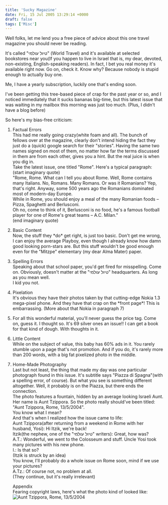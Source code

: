 ```yaml
---
title: 'Sucky Magazine'
date: Fri, 15 Jul 2005 13:29:14 +0000
draft: false
tags: ['Misc']
---
```


Well folks, let me lend you a free piece of advice about this one travel magazine you should never be reading.

It's called "טיול עולמי" (World Travel) and it's available at selected bookstores near you(If you happen to live in Israel that is, my dear, devoted, non-existing, English-speaking readers). In fact, I bet you real money it's available right now. Go on, check it. Know why? Because nobody is stupid enough to actually buy one.

Me, I have a yearly subscription, luckily one that's ending soon.

I've been getting this tree-based piece of crap for the past year or so, and I noticed immediately that it sucks bananas big-time, but this latest issue that was waiting in my mailbox this morning was just too much. (Plus, I didn't have a blog before)

So here's my bias-free criticism:

1.  Factual Errors  
    This had me really going crazy(white foam and all). The bunch of fellows over at the magazine, clearly don't intend hiding the fact they just do a (quick) google search for their "stories". Having the same two names signed on most of them, no matter how far the terms discussed in them are from each other, gives you a hint. But the real juice is when you dig in.  
    Take the latest issue, one titled "Rome". Here's a typical paragraph:  
    (start imaginary quote)  
    "Rome, Rome. What can I tell you about Rome. Well, Rome contains many Italians. No, Romans. Many Romans. Or was it Romanians? Yep, that's right. Anyway, some 500 years ago the Romanians dominated most of modern-day Europe.  
    While in Rome, you should enjoy a meal of the many Romanian foods – Pizza, Spaghetti and Berlusconi.  
    Oh no, come to think of it, Berlusconi is no food, he's a famous football player for one of Rome's great teams – A.C. Milan."  
    (end imaginary quote)
2.  Basic Content  
    Now, the stuff they \*do\* get right, is just too basic. Don't get me wrong, I can enjoy the average Playboy, even though I already know how damn good looking porn-stars are. But this stuff wouldn't be good enough even for the "Mitzpe" elementary (my dear Alma Mater) paper.
3.  Spelling Errors  
    Speaking about that school paper, you'd get fired for misspelling. Come on. Obviously, doesn't matter at the "טיול עולמי" headquarters. As long as you mean well.  
    I kid you not.
4.  Pixelation  
    It's obvious they have their photos taken by that cutting-edge Nokia 1.3 mega-pixel phone. And they have that crap on the \*front page\*! This is embarrassing. (More about that Nokia in paragraph 7)
5.  For all this wonderful material, you'll never guess the price tag. Come on, guess it. I thought so. It's 69 silver ones an issue!! I can get a book for that kind of dough. With thoughts in it.
6.  Little Content  
    While on the subject of value, this baby has 60% ads in it. You rarely stumble upon a page that's not promotion. And if you do, it's rarely more than 200 words, with a big fat pixelized photo in the middle.
7.  Home-Made Photography  
    Last but not least, the thing that made my day was one particular photograph found in this issue. It's subtitle says "Piazza di Spagna"(with a spelling error, of course). But what you see is something different altogether. Well, it probably is on the Piazza, but there ends the connection.  
    The photo features a fountain, hidden by an average looking Israeli Aunt. Her name is Aunt Tzippora. So the photo really should've been titled:  
    "Aunt Tzippora, Rome, 13/5/2004".  
    You know what I mean?  
    And that's when I realized how the issue came to life:  
    Aunt Tzippora(after returning from a weekend in Rome with her husband, Yosi): Hi Itzik, we're back!  
    Itzik(the nephew, one of the "טיול עולמי" writers): Great, how was?  
    A.T.: Wonderful, we went to the Colosseum and stuff. Uncle Yosi took many pictures with his new phone.  
    I.: Is that so?  
    (Itzik is struck by an idea)  
    You know, I'll probably do a whole issue on Rome soon, mind if we use your pictures?  
    A.Tz.: Of course not, no problem at all.  
    (They continue, but it's really irrelevant)  
      
    Appendix  
    Fearing copyright laws, here's what the photo kind of looked like:  
    ![Aunt Tzippora, Rome, 13/5/2004](/wp-content/uploads/2015/10/at.jpg)
